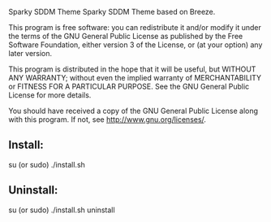 Sparky SDDM Theme
  Sparky SDDM Theme based on Breeze.

This program is free software: you can redistribute it and/or modify
it under the terms of the GNU General Public License as published by
the Free Software Foundation, either version 3 of the License, or
(at your option) any later version.

This program is distributed in the hope that it will be useful,
but WITHOUT ANY WARRANTY; without even the implied warranty of
MERCHANTABILITY or FITNESS FOR A PARTICULAR PURPOSE.  See the
GNU General Public License for more details.

You should have received a copy of the GNU General Public License
along with this program.  If not, see <http://www.gnu.org/licenses/>.

Install:
-------------
su (or sudo) 
./install.sh

Uninstall:
-------------
su (or sudo)
./install.sh uninstall

